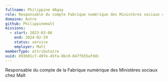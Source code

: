 ```yaml
---
fullname: Philippine dAgay
role: Responsable du compte Fabrique numérique des Ministères sociaux chez Malt
domaine: Autre
github: Philippinemalt
missions:
  - start: 2023-03-06
    end: 2024-02-29
    status: service
    employer: Malt
memberType: attributaire
uuid: 093b01c7-497e-45fa-8bc0-847f035afddc
---
```

Responsable du compte de la Fabrique numérique des Ministères sociaux chez Malt